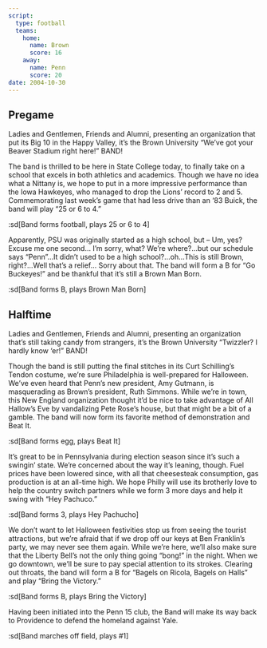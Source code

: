 ```yaml
---
script:
  type: football
  teams:
    home:
      name: Brown
      score: 16
    away:
      name: Penn
      score: 20
date: 2004-10-30
---
```


## Pregame

Ladies and Gentlemen, Friends and Alumni, presenting an organization that put its Big 10 in the Happy Valley, it’s the Brown University “We’ve got your Beaver Stadium right here!” BAND!

The band is thrilled to be here in State College today, to finally take on a school that excels in both athletics and academics. Though we have no idea what a Nittany is, we hope to put in a more impressive performance than the Iowa Hawkeyes, who managed to drop the Lions’ record to 2 and 5. Commemorating last week’s game that had less drive than an ‘83 Buick, the band will play “25 or 6 to 4.”

:sd[Band forms football, plays 25 or 6 to 4]

Apparently, PSU was originally started as a high school, but – Um, yes? Excuse me one second… I’m sorry, what? We’re where?...but our schedule says “Penn”…It didn’t used to be a high school?...oh…This is still Brown, right?...Well that’s a relief… Sorry about that. The band will form a B for “Go Buckeyes!” and be thankful that it’s still a Brown Man Born.

:sd[Band forms B, plays Brown Man Born]

## Halftime

Ladies and Gentlemen, Friends and Alumni, presenting an organization that’s still taking candy from strangers, it’s the Brown University “Twizzler? I hardly know ‘er!” BAND!

Though the band is still putting the final stitches in its Curt Schilling’s Tendon costume, we’re sure Philadelphia is well-prepared for Halloween. We’ve even heard that Penn’s new president, Amy Gutmann, is masquerading as Brown’s president, Ruth Simmons. While we’re in town, this New England organization thought it’d be nice to take advantage of All Hallow’s Eve by vandalizing Pete Rose’s house, but that might be a bit of a gamble. The band will now form its favorite method of demonstration and Beat It.

:sd[Band forms egg, plays Beat It]

It’s great to be in Pennsylvania during election season since it’s such a swingin’ state. We’re concerned about the way it’s leaning, though. Fuel prices have been lowered since, with all that cheesesteak consumption, gas production is at an all-time high. We hope Philly will use its brotherly love to help the country switch partners while we form 3 more days and help it swing with “Hey Pachuco.”

:sd[Band forms 3, plays Hey Pachucho]

We don’t want to let Halloween festivities stop us from seeing the tourist attractions, but we’re afraid that if we drop off our keys at Ben Franklin’s party, we may never see them again. While we’re here, we’ll also make sure that the Liberty Bell’s not the only thing going “bong!” in the night. When we go downtown, we’ll be sure to pay special attention to its strokes. Clearing out throats, the band will form a B for “Bagels on Ricola, Bagels on Halls” and play “Bring the Victory.”

:sd[Band forms B, plays Bring the Victory]

Having been initiated into the Penn 15 club, the Band will make its way back to Providence to defend the homeland against Yale.

:sd[Band marches off field, plays #1]
